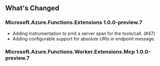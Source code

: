 ## What's Changed

<!-- Please add your release notes in the following format:
- My change description (#PR/#issue)
-->

### Microsoft.Azure.Functions.Extensions 1.0.0-preview.7
- Adding instrumentation to emit a server span for the tools/call. (#47)
- Adding configurable support for absolute URIs in endpoint message.

### Microsoft.Azure.Functions.Worker.Extensions.Mcp 1.0.0-preview.7
